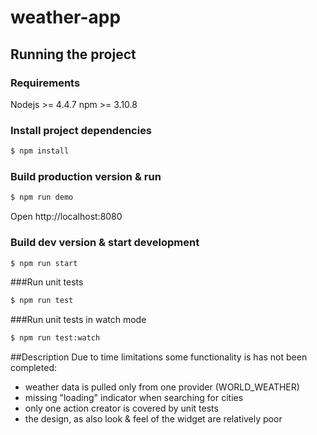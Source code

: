 # weather-app

## Running the project

### Requirements
Nodejs >= 4.4.7
npm >= 3.10.8

### Install project dependencies
```bash
$ npm install
```

### Build production version & run
```bash
$ npm run demo
```
Open http://localhost:8080

### Build dev version & start development
```bash
$ npm run start
```

###Run unit tests
```bash
$ npm run test
```
###Run unit tests in watch mode
```bash
$ npm run test:watch
```

##Description
Due to time limitations some functionality is has not been completed:
- weather data is pulled only from one provider (WORLD_WEATHER)
- missing "loading" indicator when searching for cities
- only one action creator is covered by unit tests
- the design, as also look & feel of the widget are relatively poor
